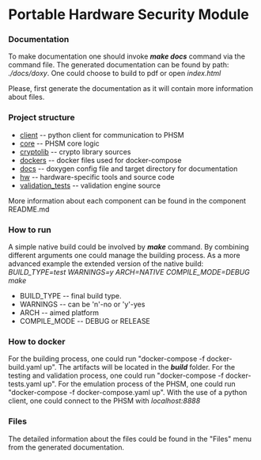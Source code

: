 # Portable Hardware Security Module

### Documentation
To make documentation one should invoke ***make docs*** command via the command file. The generated documentation can be found by path: *./docs/doxy*. One could choose to build to pdf or open *index.html*

Please, first generate the documentation as it will contain more information about files.

### Project structure
- [client](./client/README.md) -- python client for communication to PHSM
- [core](./core/README.md) -- PHSM core logic
- [cryptolib](./cryptolib/README.md) -- crypto library sources
- [dockers](./dockers/README.md) -- docker files used for docker-compose
- [docs](./docs/README.md) -- doxygen config file and target directory for documentation
- [hw](./hw/README.md) -- hardware-specific tools and source code
- [validation_tests](./validation_tests/README.md) -- validation engine source

More information about each component can be found in the component README.md

### How to run

A simple native build could be involved by  ***make*** command. 
By combining different arguments one could manage the building process. As a more advanced example the extended version of the native build: *BUILD_TYPE=test WARNINGS=y ARCH=NATIVE COMPILE_MODE=DEBUG make* 
- BUILD_TYPE -- final build type.
- WARNINGS -- can be 'n'-no or 'y'-yes
- ARCH -- aimed platform
- COMPILE_MODE -- DEBUG or RELEASE

### How to docker
For the building process, one could run "docker-compose -f docker-build.yaml up". The artifacts will be located in the ***build*** folder.
For the testing and validation process, one could run "docker-compose -f docker-tests.yaml up". 
For the emulation process of the PHSM, one could run "docker-compose -f docker-compose.yaml up". With the use of a python client, one could connect to the PHSM with *localhost:8888*

### Files
The detailed information about the files could be found in the "Files" menu from the generated documentation.

